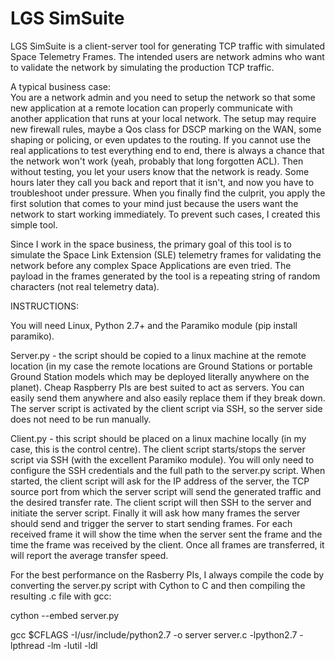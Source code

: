 # LGS SimSuite

LGS SimSuite is a client-server tool for generating TCP traffic with simulated Space Telemetry Frames. The intended users are network admins who want to validate the network by simulating the production TCP traffic.

A typical business case:  
You are a network admin and you need to setup the network so that some new application at a remote location can properly communicate with another application that runs at your local network. The setup may require new firewall rules, maybe a Qos class for DSCP marking on the WAN, some shaping or policing, or even updates to the routing. If you cannot use the real applications to test everything end to end, there is always a chance that the network won't work (yeah, probably that long forgotten ACL). Then without testing, you let your users know that the network is ready. Some hours later they call you back and report that it isn't, and now you have to troubleshoot under pressure. When you finally find the culprit, you apply the first solution that comes to your mind just because the users want the network to start working immediately. To prevent such cases, I created this simple tool.

Since I work in the space business, the primary goal of this tool is to simulate the Space Link Extension (SLE) telemetry frames for validating the network before any complex Space Applications are even tried. The payload in the frames generated by the tool is a repeating string of random characters (not real telemetry data).

INSTRUCTIONS: 

You will need Linux, Python 2.7+ and the Paramiko module (pip install paramiko).

Server.py - the script should be copied to a linux machine at the remote location (in my case the remote locations are Ground Stations or  portable Ground Station models which may be deployed literally anywhere on the planet). Cheap Raspberry PIs are best suited to act as servers. You can easily send them anywhere and also easily replace them if they break down. The server script is activated by the client script via SSH, so the server side does not need to be run manually.

Client.py - this script should be placed on a linux machine locally (in my case, this is the control centre). The client script starts/stops the server script via SSH (with the excellent Paramiko module). You will only need to configure the SSH credentials and the full path to the server.py script. When started, the client script will ask for the IP address of the server, the TCP source port from which the server script will send the generated traffic and the desired transfer rate. The client script will then SSH to the server and initiate the server script. Finally it will ask how many frames the server should send and trigger the server to start sending frames. For each received frame it will show the time when the server sent the frame and the time the frame was received by the client. Once all frames are transferred, it will report the average transfer speed.


For the best performance on the Rasberry PIs, I always compile the code by converting the server.py script with Cython to C and then compiling the resulting .c file with gcc:

cython --embed server.py

gcc $CFLAGS -I/usr/include/python2.7 -o server server.c -lpython2.7 -lpthread -lm -lutil -ldl
